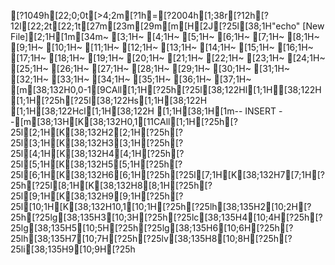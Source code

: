 [?1049h[22;0;0t[>4;2m[?1h=[?2004h[1;38r[?12h[?12l[22;2t[22;1t[27m[23m[29m[m[H[2J[?25l[38;1H"echo" [New File][2;1H[1m[34m~                                                                                                                                                    [3;1H~                                                                                                                                                    [4;1H~                                                                                                                                                    [5;1H~                                                                                                                                                    [6;1H~                                                                                                                                                    [7;1H~                                                                                                                                                    [8;1H~                                                                                                                                                    [9;1H~                                                                                                                                                    [10;1H~                                                                                                                                                    [11;1H~                                                                                                                                                    [12;1H~                                                                                                                                                    [13;1H~                                                                                                                                                    [14;1H~                                                                                                                                                    [15;1H~                                                                                                                                                    [16;1H~                                                                                                                                                    [17;1H~                                                                                                                                                    [18;1H~                                                                                                                                                    [19;1H~                                                                                                                                                    [20;1H~                                                                                                                                                    [21;1H~                                                                                                                                                    [22;1H~                                                                                                                                                    [23;1H~                                                                                                                                                    [24;1H~                                                                                                                                                    [25;1H~                                                                                                                                                    [26;1H~                                                                                                                                                    [27;1H~                                                                                                                                                    [28;1H~                                                                                                                                                    [29;1H~                                                                                                                                                    [30;1H~                                                                                                                                                    [31;1H~                                                                                                                                                    [32;1H~                                                                                                                                                    [33;1H~                                                                                                                                                    [34;1H~                                                                                                                                                    [35;1H~                                                                                                                                                    [36;1H~                                                                                                                                                    [37;1H~                                                                                                                                                    [m[38;132H0,0-1[9CAll[1;1H[?25h[?25l[38;122Hl[1;1H[38;122H [1;1H[?25h[?25l[38;122Hs[1;1H[38;122H [1;1H[38;122Hcl[1;1H[38;122H  [1;1H[38;1H[1m-- INSERT --[m[38;13H[K[38;132H0,1[11CAll[1;1H[?25h[?25l[2;1H[K[38;132H2[2;1H[?25h[?25l[3;1H[K[38;132H3[3;1H[?25h[?25l[4;1H[K[38;132H4[4;1H[?25h[?25l[5;1H[K[38;132H5[5;1H[?25h[?25l[6;1H[K[38;132H6[6;1H[?25h[?25l[7;1H[K[38;132H7[7;1H[?25h[?25l[8;1H[K[38;132H8[8;1H[?25h[?25l[9;1H[K[38;132H9[9;1H[?25h[?25l[10;1H[K[38;132H10,1[10;1H[?25h[?25lh[38;135H2[10;2H[?25h[?25lg[38;135H3[10;3H[?25h[?25lc[38;135H4[10;4H[?25h[?25lg[38;135H5[10;5H[?25h[?25lg[38;135H6[10;6H[?25h[?25lh[38;135H7[10;7H[?25h[?25lv[38;135H8[10;8H[?25h[?25li[38;135H9[10;9H[?25h